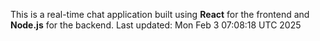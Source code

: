 This is a real-time chat application built using **React** for the frontend and **Node.js** for the backend.
Last updated: Mon Feb  3 07:08:18 UTC 2025
